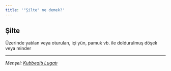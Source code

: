 ```yaml
---
title: '"Şilte" ne demek?'
---
```


## Şilte
Üzerinde yatılan veya oturulan, içi yün, pamuk vb. ile doldurulmuş döşek veya minder

---
*Menşei: [Kubbealtı Lugatı](https://www.lugatim.com/s/Şilte)*